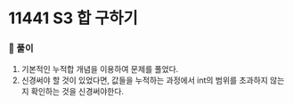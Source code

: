 # 11441 S3 합 구하기

### 📂 풀이
1. 기본적인 누적합 개념을 이용하여 문제를 풀었다.
2. 신경써야 할 것이 있었다면, 값들을 누적하는 과정에서 int의 범위를 초과하지 않는지 확인하는 것을 신경써야한다.